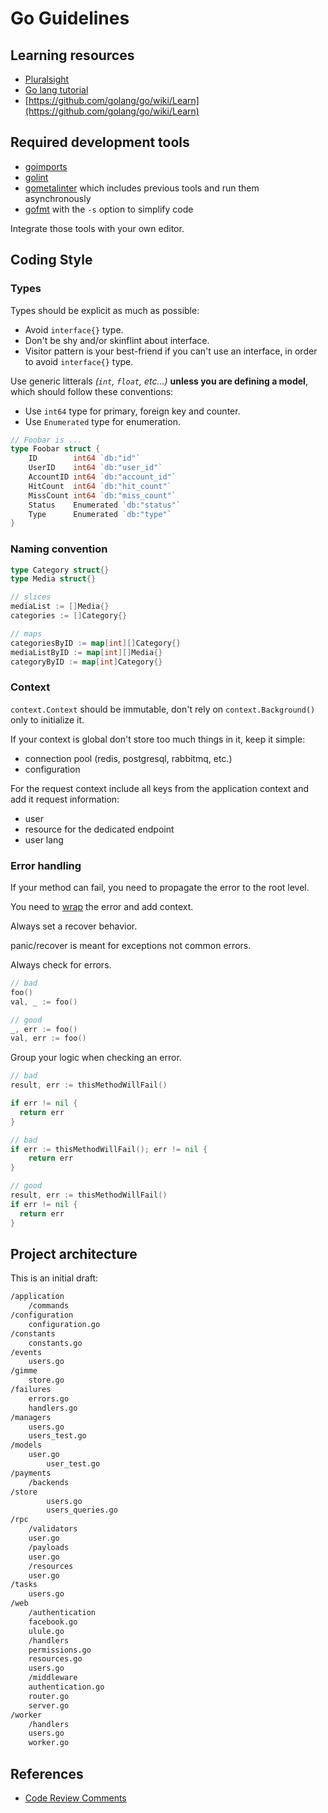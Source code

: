 # Go Guidelines

## Learning resources

* [Pluralsight](https://www.pluralsight.com/search?q=golang&categories=all)
* [Go lang tutorial](https://golangbot.com/page/2/)
* [https://github.com/golang/go/wiki/Learn](https://github.com/golang/go/wiki/Learn)

## Required development tools

* [goimports](https://godoc.org/golang.org/x/tools/cmd/goimports)
* [golint](https://github.com/golang/lint)
* [gometalinter](https://github.com/alecthomas/gometalinter) which includes
   previous tools and run them asynchronously
* [gofmt](https://golang.org/cmd/gofmt/) with the ``-s`` option to simplify code

Integrate those tools with your own editor.

## Coding Style

### Types

Types should be explicit as much as possible:

* Avoid `interface{}` type.
* Don't be shy and/or skinflint about interface.
* Visitor pattern is your best-friend if you can't use an interface, in order
  to avoid `interface{}` type.

Use generic litterals _(`int`, `float`, etc...)_ **unless you are defining a
 model**, which should follow these conventions:

* Use `int64` type for primary, foreign key and counter.
* Use `Enumerated` type for enumeration.

```go
// Foobar is ...
type Foobar struct {
    ID        int64 `db:"id"`
    UserID    int64 `db:"user_id"`
    AccountID int64 `db:"account_id"`
    HitCount  int64 `db:"hit_count"`
    MissCount int64 `db:"miss_count"`
    Status    Enumerated `db:"status"`
    Type      Enumerated `db:"type"`
}
```

### Naming convention

```go
type Category struct{}
type Media struct{}

// slices
mediaList := []Media{}
categories := []Category{}

// maps
categoriesByID := map[int][]Category{}
mediaListByID := map[int][]Media{}
categoryByID := map[int]Category{}
```

### Context

``context.Context`` should be immutable, don't rely on ``context.Background()`` only to initialize it.

If your context is global don't store too much things in it, keep it simple:

* connection pool (redis, postgresql, rabbitmq, etc.)
* configuration

For the request context include all keys from the application context and add it request information:

* user
* resource for the dedicated endpoint
* user lang

### Error handling

If your method can fail, you need to propagate the error to the root level.

You need to [wrap](https://github.com/pkg/errors) the error and add context.

Always set a recover behavior.

panic/recover is meant for exceptions not common errors.

Always check for errors.

```go
// bad
foo()
val, _ := foo()

// good
_, err := foo()
val, err := foo()
```

Group your logic when checking an error.

```go
// bad
result, err := thisMethodWillFail()

if err != nil {
  return err
}

// bad
if err := thisMethodWillFail(); err != nil {
    return err
}

// good
result, err := thisMethodWillFail()
if err != nil {
  return err
}
```

## Project architecture

This is an initial draft:

```bash
/application
    /commands
/configuration
    configuration.go
/constants
    constants.go
/events
    users.go
/gimme
    store.go
/failures
    errors.go
    handlers.go
/managers
    users.go
    users_test.go
/models
    user.go
        user_test.go
/payments
    /backends
/store
        users.go
        users_queries.go
/rpc
    /validators
    user.go
    /payloads
    user.go
    /resources
    user.go
/tasks
    users.go
/web
    /authentication
    facebook.go
    ulule.go
    /handlers
    permissions.go
    resources.go
    users.go
    /middleware
    authentication.go
    router.go
    server.go
/worker
    /handlers
    users.go
    worker.go
```

## References

* [Code Review Comments](https://github.com/golang/go/wiki/CodeReviewComments)
